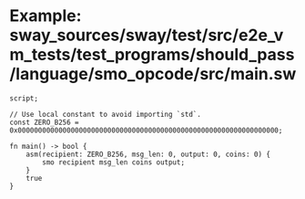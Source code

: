# Example: sway_sources/sway/test/src/e2e_vm_tests/test_programs/should_pass/language/smo_opcode/src/main.sw

```sway
script;

// Use local constant to avoid importing `std`.
const ZERO_B256 = 0x0000000000000000000000000000000000000000000000000000000000000000;

fn main() -> bool {
    asm(recipient: ZERO_B256, msg_len: 0, output: 0, coins: 0) {
        smo recipient msg_len coins output;
    }
    true
}

```

